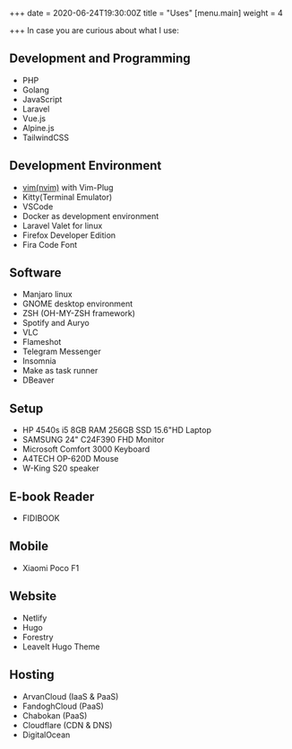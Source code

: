 +++
date = 2020-06-24T19:30:00Z
title = "Uses"
[menu.main]
weight = 4

+++
In case you are curious about what I use:

## Development and Programming

* PHP
* Golang
* JavaScript
* Laravel
* Vue.js
* Alpine.js
* TailwindCSS

## Development Environment

* [vim(nvim)](https://github.com/eamirgh/nvimrc ".VIMRC") with Vim-Plug
* Kitty(Terminal Emulator)
* VSCode
* Docker as development environment
* Laravel Valet for linux
* Firefox Developer Edition
* Fira Code Font

## Software

* Manjaro linux
* GNOME desktop environment
* ZSH (OH-MY-ZSH framework)
* Spotify and Auryo
* VLC
* Flameshot
* Telegram Messenger
* Insomnia
* Make as task runner
* DBeaver

## Setup

* HP 4540s i5 8GB RAM 256GB SSD 15.6"HD Laptop
* SAMSUNG 24" C24F390 FHD Monitor
* Microsoft Comfort 3000 Keyboard
* A4TECH OP-620D Mouse
* W-King S20 speaker

## E-book Reader

* FIDIBOOK

## Mobile

* Xiaomi Poco F1

## Website

* Netlify
* Hugo
* Forestry
* LeaveIt Hugo Theme

## Hosting

* ArvanCloud (IaaS & PaaS)
* FandoghCloud (PaaS)
* Chabokan (PaaS)
* Cloudflare (CDN & DNS)
* DigitalOcean